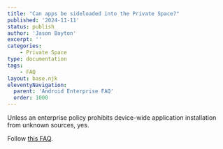 ```yaml
---
title: "Can apps be sideloaded into the Private Space?"
published: '2024-11-11'
status: publish
author: 'Jason Bayton'
excerpt: ''
categories:
    - Private Space
type: documentation
tags: 
    - FAQ
layout: base.njk
eleventyNavigation:
  parent: 'Android Enterprise FAQ'
  order: 1000
--- 
```

Unless an enterprise policy prohibits device-wide application installation from unknown sources, yes.

Follow [this FAQ](/android/android-enterprise-faq/install-apks-to-profiles).
